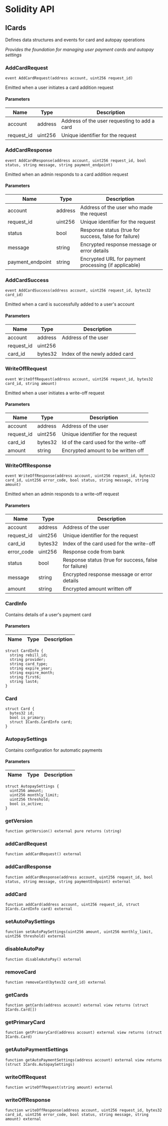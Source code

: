 # Solidity API

## ICards

Defines data structures and events for card and autopay operations

_Provides the foundation for managing user payment cards and autopay settings_

### AddCardRequest

```solidity
event AddCardRequest(address account, uint256 request_id)
```

Emitted when a user initiates a card addition request

#### Parameters

| Name | Type | Description |
| ---- | ---- | ----------- |
| account | address | Address of the user requesting to add a card |
| request_id | uint256 | Unique identifier for the request |

### AddCardResponse

```solidity
event AddCardResponse(address account, uint256 request_id, bool status, string message, string payment_endpoint)
```

Emitted when an admin responds to a card addition request

#### Parameters

| Name | Type | Description |
| ---- | ---- | ----------- |
| account | address | Address of the user who made the request |
| request_id | uint256 | Unique identifier for the request |
| status | bool | Response status (true for success, false for failure) |
| message | string | Encrypted response message or error details |
| payment_endpoint | string | Encrypted URL for payment processing (if applicable) |

### AddCardSuccess

```solidity
event AddCardSuccess(address account, uint256 request_id, bytes32 card_id)
```

Emitted when a card is successfully added to a user's account

#### Parameters

| Name | Type | Description |
| ---- | ---- | ----------- |
| account | address | Address of the user |
| request_id | uint256 |  |
| card_id | bytes32 | Index of the newly added card |

### WriteOffRequest

```solidity
event WriteOffRequest(address account, uint256 request_id, bytes32 card_id, string amount)
```

Emitted when a user initiates a write-off request

#### Parameters

| Name | Type | Description |
| ---- | ---- | ----------- |
| account | address | Address of the user |
| request_id | uint256 | Unique identifier for the request |
| card_id | bytes32 | Id of the card used for the write-off |
| amount | string | Encrypted amount to be written off |

### WriteOffResponse

```solidity
event WriteOffResponse(address account, uint256 request_id, bytes32 card_id, uint256 error_code, bool status, string message, string amount)
```

Emitted when an admin responds to a write-off request

#### Parameters

| Name | Type | Description |
| ---- | ---- | ----------- |
| account | address | Address of the user |
| request_id | uint256 | Unique identifier for the request |
| card_id | bytes32 | Index of the card used for the write-off |
| error_code | uint256 | Response code from bank |
| status | bool | Response status (true for success, false for failure) |
| message | string | Encrypted response message or error details |
| amount | string | Encrypted amount written off |

### CardInfo

Contains details of a user's payment card

#### Parameters

| Name | Type | Description |
| ---- | ---- | ----------- |

```solidity
struct CardInfo {
  string rebill_id;
  string provider;
  string card_type;
  string expire_year;
  string expire_month;
  string first6;
  string last4;
}
```

### Card

```solidity
struct Card {
  bytes32 id;
  bool is_primary;
  struct ICards.CardInfo card;
}
```

### AutopaySettings

Contains configuration for automatic payments

#### Parameters

| Name | Type | Description |
| ---- | ---- | ----------- |

```solidity
struct AutopaySettings {
  uint256 amount;
  uint256 monthly_limit;
  uint256 threshold;
  bool is_active;
}
```

### getVersion

```solidity
function getVersion() external pure returns (string)
```

### addCardRequest

```solidity
function addCardRequest() external
```

### addCardResponse

```solidity
function addCardResponse(address account, uint256 request_id, bool status, string message, string paymentEndpoint) external
```

### addCard

```solidity
function addCard(address account, uint256 request_id, struct ICards.CardInfo card) external
```

### setAutoPaySettings

```solidity
function setAutoPaySettings(uint256 amount, uint256 monthly_limit, uint256 threshold) external
```

### disableAutoPay

```solidity
function disableAutoPay() external
```

### removeCard

```solidity
function removeCard(bytes32 card_id) external
```

### getCards

```solidity
function getCards(address account) external view returns (struct ICards.Card[])
```

### getPrimaryCard

```solidity
function getPrimaryCard(address account) external view returns (struct ICards.Card)
```

### getAutoPaymentSettings

```solidity
function getAutoPaymentSettings(address account) external view returns (struct ICards.AutopaySettings)
```

### writeOffRequest

```solidity
function writeOffRequest(string amount) external
```

### writeOffResponse

```solidity
function writeOffResponse(address account, uint256 request_id, bytes32 card_id, uint256 error_code, bool status, string message, string amount) external
```

